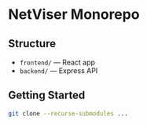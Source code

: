 # NetViser Monorepo

## Structure
- `frontend/` — React app
- `backend/` — Express API

## Getting Started

```bash
git clone --recurse-submodules ...
```
